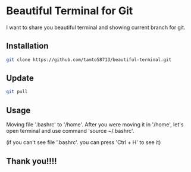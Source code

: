 # Beautiful Terminal for Git
I want to share you beautiful terminal and showing current branch for git.

## Installation
```bash
git clone https://github.com/tamto58713/beautiful-terminal.git
```

## Update
```bash
git pull
```

## Usage
Moving file '.bashrc' to '/home'. 
After you were moving it in '/home', let's open terminal and use command 'source ~/.bashrc'. 

(if you can't see file '.bashrc'. you can press 'Ctrl + H' to see it)

## Thank you!!!!

